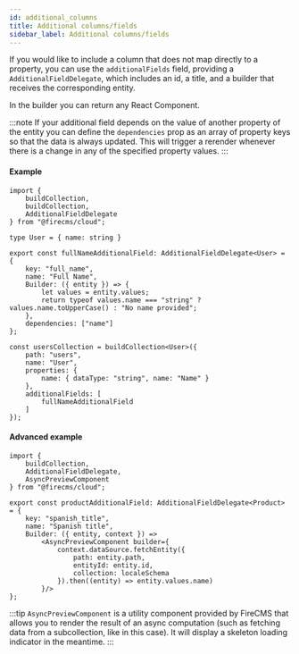 ```yaml
---
id: additional_columns
title: Additional columns/fields
sidebar_label: Additional columns/fields
---
```



If you would like to include a column that does not map directly to a property,
you can use the `additionalFields` field, providing a
`AdditionalFieldDelegate`, which includes an id, a title, and a builder that
receives the corresponding entity.

In the builder you can return any React Component.

:::note
If your additional field depends on the value of another property of the entity
you can define the `dependencies` prop as an array of property keys so that
the data is always updated.
This will trigger a rerender whenever there is a change in any of the specified
property values.
:::

#### Example

```tsx
import {
    buildCollection,
    buildCollection,
    AdditionalFieldDelegate
} from "@firecms/cloud";

type User = { name: string }

export const fullNameAdditionalField: AdditionalFieldDelegate<User> = {
    key: "full_name",
    name: "Full Name",
    Builder: ({ entity }) => {
        let values = entity.values;
        return typeof values.name === "string" ? values.name.toUpperCase() : "No name provided";
    },
    dependencies: ["name"]
};

const usersCollection = buildCollection<User>({
    path: "users",
    name: "User",
    properties: {
        name: { dataType: "string", name: "Name" }
    },
    additionalFields: [
        fullNameAdditionalField
    ]
});
```

#### Advanced example

```tsx
import {
    buildCollection,
    AdditionalFieldDelegate,
    AsyncPreviewComponent
} from "@firecms/cloud";

export const productAdditionalField: AdditionalFieldDelegate<Product> = {
    key: "spanish_title",
    name: "Spanish title",
    Builder: ({ entity, context }) =>
        <AsyncPreviewComponent builder={
            context.dataSource.fetchEntity({
                path: entity.path,
                entityId: entity.id,
                collection: localeSchema
            }).then((entity) => entity.values.name)
        }/>
};
```

:::tip
`AsyncPreviewComponent` is a utility component provided by FireCMS that
allows you to render the result of an async computation (such as fetching data
from a subcollection, like in this case). It will display a skeleton loading
indicator in the meantime.
:::
